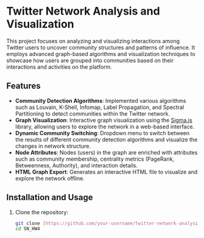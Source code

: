 # Twitter Network Analysis and Visualization

This project focuses on analyzing and visualizing interactions among Twitter users to uncover community structures and patterns of influence. It employs advanced graph-based algorithms and visualization techniques to showcase how users are grouped into communities based on their interactions and activities on the platform.

## Features

- **Community Detection Algorithms**: Implemented various algorithms such as Louvain, K-Shell, Infomap, Label Propagation, and Spectral Partitioning to detect communities within the Twitter network.
- **Graph Visualization**: Interactive graph visualization using the [Sigma.js](https://sigmajs.org/) library, allowing users to explore the network in a web-based interface.
- **Dynamic Community Switching**: Dropdown menu to switch between the results of different community detection algorithms and visualize the changes in network structure.
- **Node Attributes**: Nodes (users) in the graph are enriched with attributes such as community membership, centrality metrics (PageRank, Betweenness, Authority), and interaction details.
- **HTML Graph Export**: Generates an interactive HTML file to visualize and explore the network offline.

## Installation and Usage

1. Clone the repository:
   ```bash
   git clone [https://github.com/your-username/twitter-network-analysis.git](https://github.com/M0BiN/SN_HW4)
   cd SN_HW4

